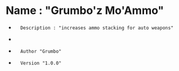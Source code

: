 #		Name : "Grumbo'z Mo'Ammo"

*		Description : "increases ammo stacking for auto weapons"
*		
*		Author "Grumbo"
*		Version "1.0.0"
